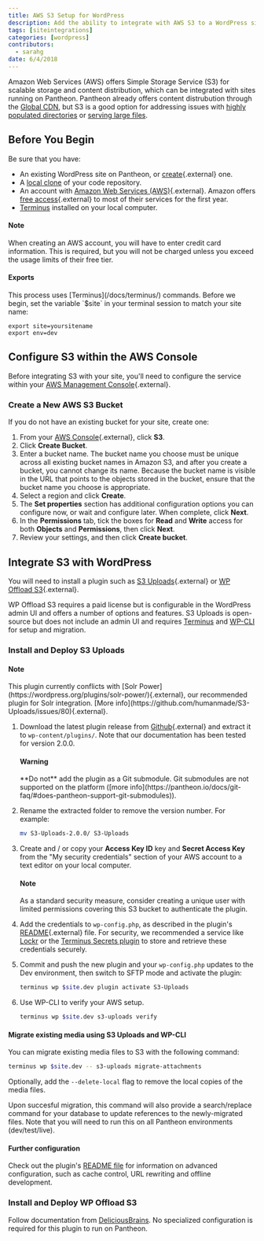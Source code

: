 ```yaml
---
title: AWS S3 Setup for WordPress
description: Add the ability to integrate with AWS S3 to a WordPress site on Pantheon
tags: [siteintegrations]
categories: [wordpress]
contributors:
  - sarahg
date: 6/4/2018
---
```


Amazon Web Services (AWS) offers Simple Storage Service (S3) for scalable storage and content distribution, which can be integrated with sites running on Pantheon. Pantheon already offers content distrubution through the [Global CDN](https://pantheon.io/docs/global-cdn/), but S3 is a good option for addressing issues with [highly populated directories](https://pantheon.io/docs/platform-considerations/#highly-populated-directories) or [serving large files](https://pantheon.io/docs/platform-considerations/#large-files). 

## Before You Begin

Be sure that you have:

- An existing WordPress site on Pantheon, or [create](https://dashboard.pantheon.io/sites/create){.external} one.
- A [local clone](/docs/git/#clone-your-site-codebase) of your code repository.
- An account with [Amazon Web Services (AWS)](https://aws.amazon.com/s3/){.external}. Amazon offers [free access](https://aws.amazon.com/free/){.external} to most of their services for the first year.
- [Terminus](/docs/terminus) installed on your local computer.

<div class="alert alert-info" role="alert">
<h4 class="info">Note</h4>
<p>When creating an AWS account, you will have to enter credit card information. This is required, but you will not be charged unless you exceed the usage limits of their free tier.</p></div>

<div class="alert alert-export" role="alert">
<h4 class="info">Exports</h4>
<p markdown="1">This process uses [Terminus](/docs/terminus/) commands. Before we begin, set the variable `$site` in your terminal session to match your site name:
<pre>
<code class="bash">export site=yoursitename
export env=dev
</code></pre>
</p>
</div>

## Configure S3 within the AWS Console
Before integrating S3 with your site, you'll need to configure the service within your [AWS Management Console](https://console.aws.amazon.com){.external}.

### Create a New AWS S3 Bucket
If you do not have an existing bucket for your site, create one:

1. From your [AWS Console](https://console.aws.amazon.com){.external}, click **S3**.
2. Click **Create Bucket**.
3. Enter a bucket name. The bucket name you choose must be unique across all existing bucket names in Amazon S3, and after you create a bucket, you cannot change its name. Because the bucket name is visible in the URL that points to the objects stored in the bucket, ensure that the bucket name you choose is appropriate.
4. Select a region and click **Create**.
5. The **Set properties** section has additional configuration options you can configure now, or wait and configure later. When complete, click **Next**.
6. In the **Permissions** tab, tick the boxes for **Read** and **Write** access for both **Objects** and **Permissions**, then click **Next**.
7. Review your settings, and then click **Create bucket**.

## Integrate S3 with WordPress
You will need to install a plugin such as [S3 Uploads](https://github.com/humanmade/S3-Uploads){.external} or [WP Offload S3](https://deliciousbrains.com/wp-offload-s3/){.external}.

WP Offload S3 requires a paid license but is configurable in the WordPress admin UI and offers a number of options and features. S3 Uploads is open-source but does not include an admin UI and requires [Terminus](/docs/terminus) and [WP-CLI](/docs/wp-cli) for setup and migration.

### Install and Deploy S3 Uploads

<div class="alert alert-info" role="alert">
  <h4 class="info">Note</h4>
  <p markdown="1">This plugin currently conflicts with [Solr Power](https://wordpress.org/plugins/solr-power/){.external}, our recommended plugin for Solr integration. [More info](https://github.com/humanmade/S3-Uploads/issues/80){.external}.</p>
</div>

1. Download the latest plugin release from [Github](https://github.com/humanmade/S3-Uploads/releases){.external} and extract it to `wp-content/plugins/`. Note that our documentation has been tested for version 2.0.0.

    <div class="alert alert-danger" role="alert">
    <h4 class="info">Warning</h4>
    <p markdown="1">**Do not** add the plugin as a Git submodule. Git submodules are not supported on the platform ([more info](https://pantheon.io/docs/git-faq/#does-pantheon-support-git-submodules)).</p>
    </div>

2. Rename the extracted folder to remove the version number. For example:

    ```bash
    mv S3-Uploads-2.0.0/ S3-Uploads
    ```

3. Create and / or copy your **Access Key ID** key and **Secret Access Key** from the "My security credentials" section of your AWS account to a text editor on your local computer.

    <div class="alert alert-info" role="alert">
    <h4 class="info">Note</h4>
    <p markdown="1">As a standard security measure, consider creating a unique user with limited permissions covering this S3 bucket to authenticate the plugin.</p>
    </div>

4. Add the credentials to `wp-config.php`, as described in the plugin's [README](https://github.com/humanmade/S3-Uploads#getting-set-up){.external} file. For security, we recommended a service like [Lockr](https://pantheon.io/docs/guides/lockr/) or the [Terminus Secrets plugin](https://github.com/pantheon-systems/terminus-secrets-plugin) to store and retrieve these credentials securely.

5. Commit and push the new plugin and your `wp-config.php` updates to the Dev environment, then  switch to SFTP mode and activate the plugin:

    ```bash
    terminus wp $site.dev plugin activate S3-Uploads
    ```

6. Use WP-CLI to verify your AWS setup.

    ```bash
    terminus wp $site.dev s3-uploads verify
    ```

#### Migrate existing media using S3 Uploads and WP-CLI

You can migrate existing media files to S3 with the following command:

```bash
terminus wp $site.dev -- s3-uploads migrate-attachments
```

Optionally, add the `--delete-local` flag to remove the local copies of the media files.

Upon succesful migration, this command will also provide a search/replace command for your database to update references to the newly-migrated files. Note that you will need to run this on all Pantheon environments (dev/test/live).

#### Further configuration
Check out the plugin's [README file](https://github.com/humanmade/S3-Uploads/blob/master/README.md) for information on advanced configuration, such as cache control, URL rewriting and offline development.

### Install and Deploy WP Offload S3
Follow documentation from [DeliciousBrains](https://deliciousbrains.com/wp-offload-s3/doc/quick-start-guide). No specialized configuration is required for this plugin to run on Pantheon.
